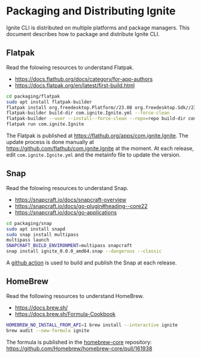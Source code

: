# Packaging and Distributing Ignite

Ignite CLI is distributed on multiple platforms and package managers. This document describes how to package and distribute Ignite CLI.

## Flatpak

Read the folowing resources to understand Flatpak.

* <https://docs.flathub.org/docs/category/for-app-authors>
* <https://docs.flatpak.org/en/latest/first-build.html>

```bash
cd packaging/flatpak
sudo apt install flatpak-builder
flatpak install org.freedesktop.Platform//23.08 org.freedesktop.Sdk//23.08 org.freedesktop.Sdk.Extension.golang//23.08
flatpak-builder build-dir com.ignite.Ignite.yml --force-clean
flatpak-builder --user --install--force-clean --repo=repo build-dir com.ignite.Ignite.yml
flatpak run com.ignite.Ignite
```

The Flatpak is published at <https://flathub.org/apps/com.ignite.Ignite>.
The update process is done manually at <https://github.com/flathub/com.ignite.Ignite> at the moment. At each release, edit `com.ignite.Ignite.yml` and the metainfo file to update the version.

## Snap

Read the folowing resources to understand Snap.

* <https://snapcraft.io/docs/snapcraft-overview>
* <https://snapcraft.io/docs/go-plugin#heading--core22>
* <https://snapcraft.io/docs/go-applications>

```bash
cd packaging/snap
sudo apt install snapd
sudo snap install multipass
multipass launch
SNAPCRAFT_BUILD_ENVIRONMENT=multipass snapcraft
snap install ignite_0.0.0_amd64.snap --dangerous --classic
```

A [github action](../.github/workflows/release-binary.yml) is used to build and publish the Snap at each release.

## HomeBrew

Read the following resources to understand HomeBrew.

* <https://docs.brew.sh/>
* <https://docs.brew.sh/Formula-Cookbook>

```bash
HOMEBREW_NO_INSTALL_FROM_API=1 brew install --interactive ignite
brew audit --new-formula ignite
```

The formula is published in the [homebrew-core](https://github.com/homebrew/homebrew-core) repository: <https://github.com/Homebrew/homebrew-core/pull/161938>
